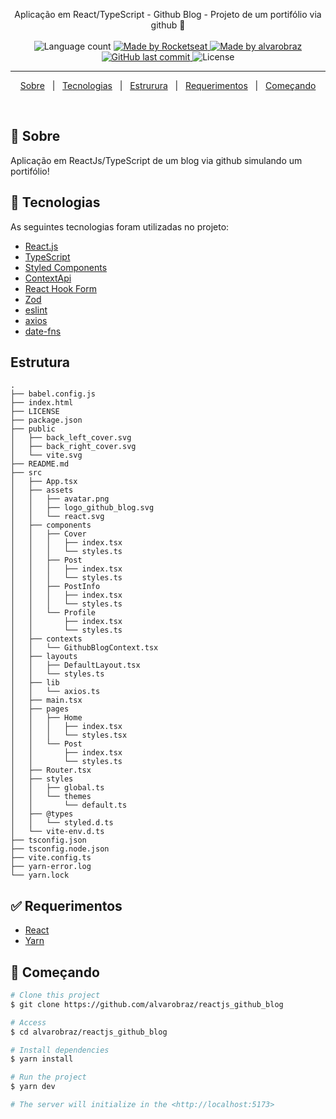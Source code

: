 
<p align="center">
  Aplicação em React/TypeScript - Github Blog - Projeto de um portifólio via github 🚀
  <br>
  <br>

  <img alt="Language count" src="https://img.shields.io/github/repo-size/alvarobraz/reactjs_github_blog"/>

  <a href="https://rocketseat.com.br">
    <img alt="Made by Rocketseat" src="https://img.shields.io/badge/made%20by-Rocketseat-%237519C1">
  </a>

  <a href="https://www.linkedin.com/in/alvarobraz/">
    <img alt="Made by alvarobraz" src="https://img.shields.io/badge/made%20by-alvarobraz-%237519C1">
  </a>

  <a href="https://github.com/alvarobraz/reactjs_github_blog/commits/main">
    <img alt="GitHub last commit" src="https://img.shields.io/github/last-commit/alvarobraz/reactjs_github_blog">
  </a>

  <img alt="License" src="https://img.shields.io/github/license/alvarobraz/reactjs_github_blog">
</p>

---

<p align="center">
  <a href="#dart-sobre">Sobre</a> &#xa0; | &#xa0; 
  <a href="#rocket-tecnologias">Tecnologias</a> &#xa0; | &#xa0;
  <a href="#estrutura">Estrurura</a> &#xa0; | &#xa0;
  <a href="#white_check_mark-requerimentos">Requerimentos</a> &#xa0; | &#xa0;
  <a href="#checkered_flag-começando">Começando</a>
</p>

<br>

## :dart: Sobre ##

Aplicação em ReactJs/TypeScript de um blog via github simulando um portifólio!

## :rocket: Tecnologias ##

As seguintes tecnologias foram utilizadas no projeto:

- [React.js](https://pt-br.legacy.reactjs.org/)
- [TypeScript](https://www.typescriptlang.org/)
- [Styled Components](https://styled-components.com/)
- [ContextApi](https://legacy.reactjs.org/docs/context.html)
- [React Hook Form](https://react-hook-form.com/)
- [Zod](https://www.npmjs.com/package/zod)
- [eslint](https://eslint.org/)
- [axios](https://eslint.org/)
- [date-fns](https://axios-http.com/)

## Estrutura ##
```
.
├── babel.config.js
├── index.html
├── LICENSE
├── package.json
├── public
│   ├── back_left_cover.svg
│   ├── back_right_cover.svg
│   └── vite.svg
├── README.md
├── src
│   ├── App.tsx
│   ├── assets
│   │   ├── avatar.png
│   │   ├── logo_github_blog.svg
│   │   └── react.svg
│   ├── components
│   │   ├── Cover
│   │   │   ├── index.tsx
│   │   │   └── styles.ts
│   │   ├── Post
│   │   │   ├── index.tsx
│   │   │   └── styles.ts
│   │   ├── PostInfo
│   │   │   ├── index.tsx
│   │   │   └── styles.ts
│   │   └── Profile
│   │       ├── index.tsx
│   │       └── styles.ts
│   ├── contexts
│   │   └── GithubBlogContext.tsx
│   ├── layouts
│   │   ├── DefaultLayout.tsx
│   │   └── styles.ts
│   ├── lib
│   │   └── axios.ts
│   ├── main.tsx
│   ├── pages
│   │   ├── Home
│   │   │   ├── index.tsx
│   │   │   └── styles.tsx
│   │   └── Post
│   │       ├── index.tsx
│   │       └── styles.ts
│   ├── Router.tsx
│   ├── styles
│   │   ├── global.ts
│   │   └── themes
│   │       └── default.ts
│   ├── @types
│   │   └── styled.d.ts
│   └── vite-env.d.ts
├── tsconfig.json
├── tsconfig.node.json
├── vite.config.ts
├── yarn-error.log
└── yarn.lock

```

## :white_check_mark: Requerimentos ##

- [React](https://react.dev/)
- [Yarn](https://yarnpkg.com/lang/en/)

## :checkered_flag: Começando ##

```bash
# Clone this project
$ git clone https://github.com/alvarobraz/reactjs_github_blog

# Access
$ cd alvarobraz/reactjs_github_blog

# Install dependencies
$ yarn install

# Run the project
$ yarn dev

# The server will initialize in the <http://localhost:5173>
```
